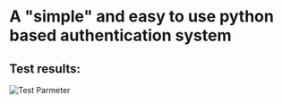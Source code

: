 # A "simple" and easy to use python based authentication system
## Test results:
![Test Parmeter](https://github.com/1to5pc/python-auth/actions/workflows/python-app.yml/badge.svg)

